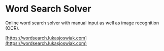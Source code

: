 Word Search Solver
=======

Online word search solver with manual input as well as image recognition (OCR).

[https://wordsearch.lukasjoswiak.com](https://wordsearch.lukasjoswiak.com)
